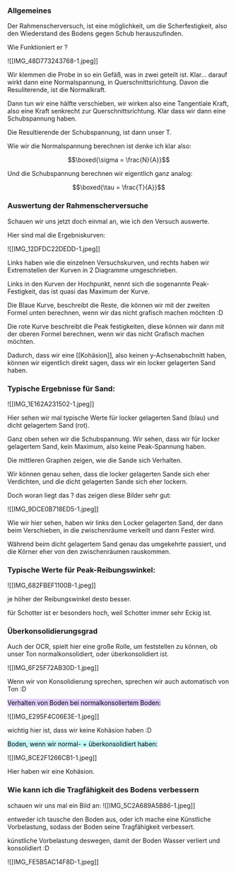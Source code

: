 ### Allgemeines
Der Rahmenscherversuch, ist eine möglichkeit, um die Scherfestigkeit, also den Wiederstand des Bodens gegen Schub herauszufinden.

Wie Funktioniert er ?

![[IMG_48D773243768-1.jpeg]]

Wir klemmen die Probe in so ein Gefäß, was in zwei geteilt ist. Klar... darauf wirkt dann eine Normalspannung, in Querschnittsrichtung. Davon die Resuliterende, ist die Normalkraft.

Dann tun wir eine hälfte verschieben, wir wirken also eine Tangentiale Kraft, also eine Kraft senkrecht zur Querschnittsrichtung. Klar dass wir dann eine Schubspannung haben.

Die Resultierende der Schubspannung, ist dann unser T.

Wie wir die Normalspannung berechnen ist denke ich klar also:

$$\boxed{\sigma = \frac{N}{A}}$$

Und die Schubspannung berechnen wir eigentlich ganz analog:

$$\boxed{\tau = \frac{T}{A}}$$


### Auswertung der Rahmenscherversuche
Schauen wir uns jetzt doch einmal an, wie ich den Versuch auswerte.

Hier sind mal die Ergebniskurven:

![[IMG_12DFDC22DEDD-1.jpeg]]

Links haben wie die einzelnen Versuchskurven, und rechts haben wir Extremstellen der Kurven in 2 Diagramme umgeschrieben.

Links in den Kurven der Hochpunkt, nennt sich die sogenannte Peak-Festigkeit, das ist quasi das Maximum der Kurve.

Die Blaue Kurve, beschreibt die Reste, die können wir mit der zweiten Formel unten berechnen, wenn wir das nicht grafisch machen möchten :D

Die rote Kurve beschreibt die Peak festigkeiten, diese können wir dann mit der oberen Formel berechnen, wenn wir das nicht Grafisch machen möchten.

Dadurch, dass wir eine [[Kohäsion]], also keinen y-Achsenabschnitt haben, können wir eigentlich direkt sagen, dass wir ein locker gelagerten Sand haben.

### Typische Ergebnisse für Sand:

![[IMG_1E162A231502-1.jpeg]]

Hier sehen wir mal typische Werte für locker gelagerten Sand (blau) und dicht gelagertem Sand (rot).

Ganz oben sehen wir die Schubspannung. Wir sehen, dass wir für locker gelagertem Sand, kein Maximum, also keine Peak-Spannung haben.

Die mittleren Graphen zeigen, wie die Sande sich Verhalten.

Wir können genau sehen, dass die locker gelagerten Sande sich eher Verdichten, und die dicht gelagerten Sande sich eher lockern.

Doch woran liegt das ? das zeigen diese Bilder sehr gut:

![[IMG_9DCE0B718ED5-1.jpeg]]

Wie wir hier sehen, haben wir links den Locker gelagerten Sand, der dann beim Verschieben, in die zwischenräume verkeilt und dann Fester wird. 

Während beim dicht gelagertem Sand genau das umgekehrte passiert, und die Körner eher von den zwischenräumen rauskommen.

### Typische Werte für Peak-Reibungswinkel:

![[IMG_682FBEF1100B-1.jpeg]]

je höher der Reibungswinkel desto besser.

für Schotter ist er besonders hoch, weil Schotter immer sehr Eckig ist.

### Überkonsolidierungsgrad
Auch der OCR, spielt hier eine große Rolle, um feststellen zu können, ob unser Ton normalkonsolidiert, oder überkonsolidiert ist.

![[IMG_6F25F72AB30D-1.jpeg]]

Wenn wir von Konsolidierung sprechen, sprechen wir auch automatisch von Ton :D

<mark style="background: #D2B3FFA6;">Verhalten von Boden bei normalkonsoliertem Boden:</mark>

![[IMG_E295F4C06E3E-1.jpeg]]

wichtig hier ist, dass wir keine Kohäsion haben :D

<mark style="background: #ABF7F7A6;">Boden, wenn wir normal- + überkonsolidiert haben:</mark>

![[IMG_8CE2F1266CB1-1.jpeg]]

Hier haben wir eine Kohäsion.

### Wie kann ich die Tragfähigkeit des Bodens verbessern
schauen wir uns mal ein Bild an:
![[IMG_5C2A689A5B86-1.jpeg]]

entweder ich tausche den Boden aus, oder ich mache eine Künstliche Vorbelastung, sodass der Boden seine Tragfähigkeit verbessert. 

künstliche Vorbelastung deswegen, damit der Boden Wasser verliert und konsolidiert :D

![[IMG_FE5B5AC14F8D-1.jpeg]]







